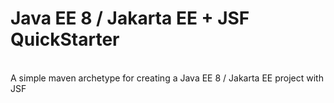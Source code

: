 # Java EE 8 / Jakarta EE + JSF QuickStarter
<br>
A simple maven archetype for creating a Java EE 8 / Jakarta EE project 
with JSF 
